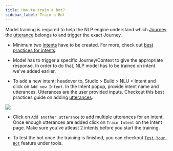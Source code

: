 ```yaml
---
title: How to train a bot?
sidebar_label: Train a Bot
---
```


Model training is required to help the NLP engine understand which [Journey](./studio/journeys) the [utterance](https://www.youtube.com/watch?v=SKkZCFXDy30) belongs
to and trigger the exact Journey.

- Minimum two [Intents](./studio/natural-language-understanding/intents) have to be created. For more, check out [best practices for intents](./studio/natural-language-understanding/intents#utterance--journey-best-practices).

- Model has to trigger a specific Journey/Context to give the appropriate response. In order to do that, NLP model has to be trained on intent we've added earlier.

- To add a new intent; headover to, Studio > Build > NLU > Intent and click on `Add new Intent`. In the Intent popup, provide intent name and utterances. Utterances are the user provided inputs. Checkout this best practices guide on adding [utterances](./studio/natural-language-understanding/intents#utterance--journey-best-practices).

![](https://i.imgur.com/3TIMeld.png)

- Click on `Add another utterance` to add multiple utterances for an intent. Once enough utterances are added click on `Train Intent` on the Intent page. Make sure you've atleast 2 intents before you start the training.

- To test the bot once the training is finished, you can checkout [`Test Your Bot`](http://localhost:3000/docs/platform_concepts/studio/natural-language-understanding/intents#testing-utterances) feature under tools.